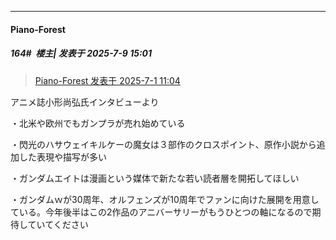 ﻿
*****

####  Piano-Forest  
##### 164#         楼主| 发表于 2025-7-9 15:01

<blockquote><a href="httphttps://stage1st.com/2b/forum.php?mod=redirect&amp;goto=findpost&amp;pid=68027295&amp;ptid=2022397" target="_blank">Piano-Forest 发表于 2025-7-1 11:04</a></blockquote>
アニメ誌小形尚弘氏インタビューより

・北米や欧州でもガンプラが売れ始めている

・閃光のハサウェイキルケーの魔女は３部作のクロスポイント、原作小説から追加した表現や描写が多い

・ガンダムエイトは漫画という媒体で新たな若い読者層を開拓してほしい

・ガンダムｗが30周年、オルフェンズが10周年でファンに向けた展開を用意している。今年後半はこの2作品のアニバーサリーがもうひとつの軸になるので期待していてください

